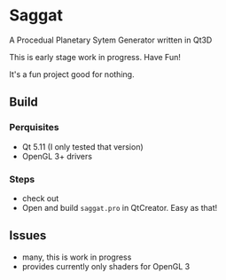 # Saggat
A Procedual Planetary Sytem Generator written in Qt3D

This is early stage work in progress. Have Fun!

It's a fun project good for nothing.


## Build

### Perquisites
* Qt 5.11 (I only tested that version)
* OpenGL 3+ drivers

### Steps
* check out
* Open and build `saggat.pro` in QtCreator. Easy as that!

## Issues
* many, this is work in progress
* provides currently only shaders for OpenGL 3

